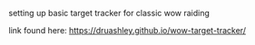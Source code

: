 setting up basic target tracker for classic wow raiding

link found here: https://druashley.github.io/wow-target-tracker/